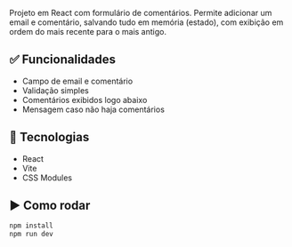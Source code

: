 
Projeto em React com formulário de comentários. Permite adicionar um email e comentário, salvando tudo em memória (estado), com exibição em ordem do mais recente para o mais antigo.

## ✅ Funcionalidades

- Campo de email e comentário
- Validação simples
- Comentários exibidos logo abaixo
- Mensagem caso não haja comentários

## 🧪 Tecnologias

- React
- Vite
- CSS Modules

## ▶️ Como rodar

```bash
npm install
npm run dev
